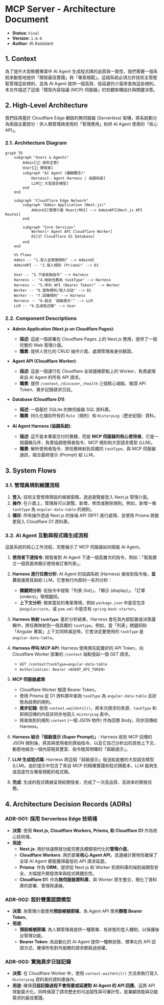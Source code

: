 # MCP Server - Architecture Document

*   **Status**: `Final`
*   **Version**: `1.0.0`
*   **Author**: AI Assistant

## 1. Context

為了提升大型軟體專案中 AI Agent 生成程式碼的品質與一致性，我們需要一個系統來動態地提供「開發最佳實踐」與「專案規範」。這個系統必須允許技術主管輕鬆管理這些規則，並為 AI Agent 提供一個高效、低延遲的介面來查詢這些規則。本文件描述了這個「模型內容協議 (MCP) 伺服器」的宏觀架構設計與關鍵決策。

## 2. High-Level Architecture

我們採用基於 Cloudflare Edge 網路的無伺服器 (Serverless) 架構，將系統劃分為兩個主要部分：供人類管理員使用的「管理應用」和供 AI Agent 使用的「核心 API」。

### 2.1. Architecture Diagram

```mermaid
graph TD
    subgraph "Users & Agents"
        Admin[👩‍💻 技術主管]
        User[👨‍💻 開發者]
        subgraph "AI Agent (邏輯概念)"
            Harness[💡 Agent Harness / 協調系統]
            LLM[🧠 大型語言模型]
        end
    end

    subgraph "Cloudflare Edge Network"
        subgraph "Admin Application (Next.js)"
            AdminUI[管理介面 React/MUI] --> AdminAPI[Next.js API Routes]
        end

        subgraph "Core Services"
            Worker[⚡️ Agent API Cloudflare Worker]
            D1[📦 Cloudflare D1 Database]
        end
    end
    
    %% Flows
    Admin -- "1.登入並管理規則" --> AdminUI
    AdminAPI -- "2.寫入規則 (Prisma)" --> D1
    
    User -- "3.下達高階指令" --> Harness
    Harness -- "4.映射任務為 taskType" --> Harness
    Harness -- "5.呼叫 API (Bearer Token)" --> Worker
    Worker -- "6.查詢規則/寫入日誌" --> D1
    Worker -- "7.回傳規則" --> Harness
    Harness -- "8.組合 '超級提示'" --> LLM
    LLM -- "9.生成程式碼" --> User
```

### 2.2. Component Descriptions

*   **Admin Application (Next.js on Cloudflare Pages)**:
    *   **描述**: 這是一個部署在 Cloudflare Pages 上的 Next.js 應用，提供了一個完整的 Web 管理介面。
    *   **職責**: 提供人性化的 CRUD 操作介面、處理管理員身份驗證。

*   **Agent API (Cloudflare Worker)**:
    *   **描述**: 這是一個運行在 Cloudflare 全球邊緣節點上的 Worker，負責處理來自 AI Agent 的所有 API 請求。
    *   **職責**: 提供 `/context`, `/discover`, `/health` 三個核心端點、驗證 API Token、異步記錄請求日誌。

*   **Database (Cloudflare D1)**:
    *   **描述**: 一個基於 SQLite 的無伺服器 SQL 資料庫。
    *   **職責**: 持久化儲存所有的 `Rule`（規則）和 `HistoryLog`（歷史紀錄）資料。

*   **AI Agent Harness (協調系統)**:
    *   **描述**: 這不是本專案交付的實體，而是 **MCP 伺服器的核心使用者**。它是一個邏輯元件，負責協調使用者指令、MCP 規則和大型語言模型 (LLM)。
    *   **職責**: 解析使用者指令、將任務映射到具體的 `taskType`、與 MCP 伺服器通訊、組合最終提示 (Prompt) 給 LLM。

## 3. System Flows

### 3.1. 管理員規則維護流程

1.  **登入**: 技術主管使用預設的帳號密碼，透過瀏覽器登入 Next.js 管理介面。
2.  **操作**: 在介面上，管理員可以瀏覽、新增、修改或刪除規則。例如，新增一條 `taskType` 為 `angular-data-table` 的規則。
3.  **儲存**: 所有操作透過 Next.js 的後端 API (BFF) 進行處理，並使用 Prisma 將變更寫入 Cloudflare D1 資料庫。

### 3.2. AI Agent 互動與程式碼生成流程

這是系統的核心工作流程，完整展示了 MCP 伺服器如何賦能 AI Agent。

1.  **使用者下達指令**: 開發者對 AI Agent 下達一個高層次的指令，例如：「幫我建立一個頁面來顯示使用者訂單列表」。

2.  **Harness 進行任務分析**: AI Agent 的協調系統 (Harness) 接收到指令後，**並非**直接將其拋給 LLM。它會執行內部的一系列分析：
    *   **關鍵詞分析**: 從指令中提取「列表 (list)」、「顯示 (display)」、「訂單 (orders)」等關鍵詞。
    *   **上下文分析**: 檢查當前的專案環境，例如 `package.json` 中是否包含 `@angular/core`，或 `pom.xml` 中是否有 `spring-boot-starter`。

3.  **Harness 映射 `taskType`**: 基於分析結果，Harness 會在其內部配置或決策邏輯中，將任務映射到一個具體的 `taskType`。例如，當「列表」關鍵詞和「Angular 專案」上下文同時滿足時，它會決定要使用的 `taskType` 是 `angular-data-table`。

4.  **Harness 呼叫 MCP API**: Harness 使用預先配置好的 API Token，向 Cloudflare Worker 部署的 `/context` 端點發起一個 GET 請求。
    *   `GET /context?taskType=angular-data-table`
    *   `Authorization: Bearer <AGENT_API_TOKEN>`

5.  **MCP 伺服器處理**:
    *   Cloudflare Worker 驗證 Bearer Token。
    *   使用 Prisma 從 D1 資料庫中查詢 `taskType` 為 `angular-data-table` 且狀態為啟用的規則。
    *   **異步記錄**: 使用 `context.waitUntil()`，將本次請求的來源、`taskType` 和即將回傳的內容非同步地寫入 `HistoryLog` 表中。
    *   將查詢到的規則 `content` (一個 JSON 物件) 作為回應 Body，同步回傳給 Harness。

6.  **Harness 組合「超級提示 (Super Prompt)」**: Harness 收到 MCP 回傳的 JSON 規則後，將其與使用者的原始指令、以及它自己分析出的其他上下文，動態地組合一個內容極其豐富、指令極其明確的「超級提示」。

7.  **LLM 生成程式碼**: Harness 將這個「超級提示」發送給底層的大型語言模型 (LLM)。由於提示中包含了來自 MCP 的精確實踐和程式碼範本，LLM 能夠生成高度符合專案規範的程式碼。

8.  **完成**: 生成的程式碼被呈現給開發者，完成了一次高品質、高效率的開發任務。

## 4. Architecture Decision Records (ADRs)

### ADR-001: 採用 Serverless Edge 技術棧

*   **決策**: 使用 **Next.js, Cloudflare Workers, Prisma, 和 Cloudflare D1** 作為核心技術棧。
*   **用途**:
    *   **Next.js**: 用於快速開發功能完整且體驗現代化的**管理介面**。
    *   **Cloudflare Workers**: 用於部署**核心 Agent API**。其邊緣計算特性確保了全球 AI Agent 都能獲得最低的 API 請求延遲。
    *   **Prisma**: 作為 **ORM**，提供從 Next.js 和 Worker 到資料庫的端到端類型安全，大幅提升開發效率與程式碼健壯性。
    *   **Cloudflare D1**: 作為**無伺服器資料庫**，與 Worker 原生整合，簡化了資料庫的部署、管理與連線。

### ADR-002: 設計雙重認證模型

*   **決策**: 為管理介面使用**預設帳號密碼**，為 Agent API 使用**靜態 Bearer Token**。
*   **用途**:
    *   **預設帳號密碼**: 為人類管理員提供一種簡單、有狀態的登入機制，以保護後台管理功能。
    *   **Bearer Token**: 為自動化的 AI Agent 提供一種無狀態、標準化的 API 認證方式，確保所有對外服務的請求都經過授權。

### ADR-003: 實施異步日誌記錄

*   **決策**: 在 Cloudflare Worker 中，使用 `context.waitUntil()` 方法來執行寫入 `HistoryLog` 資料表的資料庫操作。
*   **用途**: 確保**日誌記錄過程不會阻塞或延遲對 AI Agent 的 API 回應**。這將 API 效能最大化，同時保證了請求歷史的可追蹤性與可審計性，是兼顧效能與功能需求的最佳實踐。